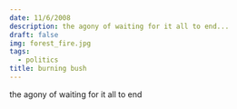 ```yaml
---
date: 11/6/2008
description: the agony of waiting for it all to end...
draft: false
img: forest_fire.jpg
tags:
  - politics
title: burning bush
---
```


the agony of waiting for it all to end
